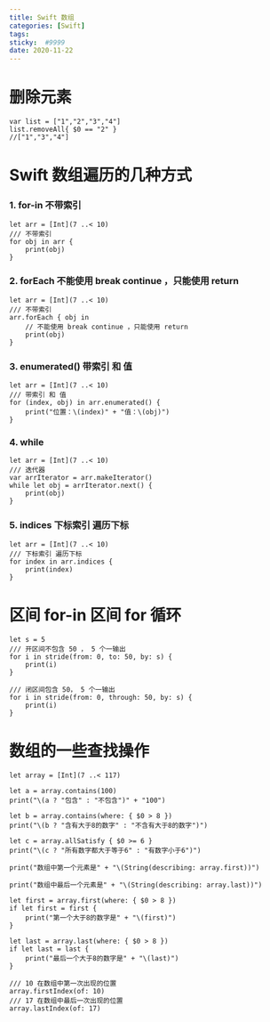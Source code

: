 ```yaml
---
title: Swift 数组
categories: [Swift]
tags: 
sticky:  #9999
date: 2020-11-22
---
```


# 删除元素
```
var list = ["1","2","3","4"]
list.removeAll{ $0 == "2" }
//["1","3","4"]
```


# Swift 数组遍历的几种方式
### 1. for-in 不带索引
```
let arr = [Int](7 ..< 10)
/// 不带索引
for obj in arr {
    print(obj)
}
```
### 2. forEach 不能使用 break continue ，只能使用 return
```
let arr = [Int](7 ..< 10)
/// 不带索引
arr.forEach { obj in
    // 不能使用 break continue ，只能使用 return
    print(obj)
}
```
### 3. enumerated() 带索引 和 值
```
let arr = [Int](7 ..< 10)
/// 带索引 和 值
for (index, obj) in arr.enumerated() {
    print("位置：\(index)" + "值：\(obj)")
}
```
### 4. while
```
let arr = [Int](7 ..< 10)
/// 迭代器
var arrIterator = arr.makeIterator()
while let obj = arrIterator.next() {
    print(obj)
}
```
### 5. indices 下标索引 遍历下标
```
let arr = [Int](7 ..< 10)
/// 下标索引 遍历下标
for index in arr.indices {
    print(index)
}
```
# 区间 for-in 区间 for 循环
```
let s = 5
/// 开区间不包含 50 ， 5 个一输出
for i in stride(from: 0, to: 50, by: s) {
    print(i)
}

/// 闭区间包含 50， 5 个一输出
for i in stride(from: 0, through: 50, by: s) {
    print(i)
}
```

# 数组的一些查找操作
```
let array = [Int](7 ..< 117)

let a = array.contains(100)
print("\(a ? "包含" : "不包含")" + "100")

let b = array.contains(where: { $0 > 8 })
print("\(b ? "含有大于8的数字" : "不含有大于8的数字")")

let c = array.allSatisfy { $0 >= 6 }
print("\(c ? "所有数字都大于等于6" : "有数字小于6")")

print("数组中第一个元素是" + "\(String(describing: array.first))")

print("数组中最后一个元素是" + "\(String(describing: array.last))")

let first = array.first(where: { $0 > 8 })
if let first = first {
    print("第一个大于8的数字是" + "\(first)")
}

let last = array.last(where: { $0 > 8 })
if let last = last {
    print("最后一个大于8的数字是" + "\(last)")
}

/// 10 在数组中第一次出现的位置
array.firstIndex(of: 10)
/// 17 在数组中最后一次出现的位置
array.lastIndex(of: 17)
```
